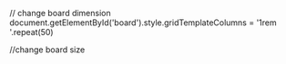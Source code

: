 // change board dimension
document.getElementById('board').style.gridTemplateColumns = '1rem '.repeat(50)

//change board size